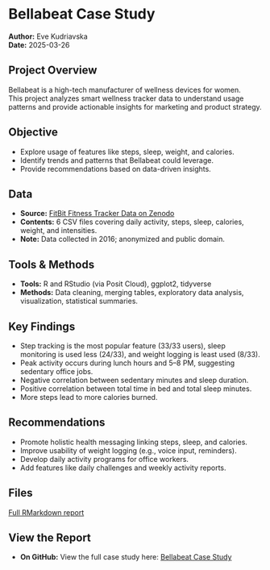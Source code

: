 
# Bellabeat Case Study

**Author:** Eve Kudriavska  
**Date:** 2025-03-26

## Project Overview
Bellabeat is a high-tech manufacturer of wellness devices for women.  
This project analyzes smart wellness tracker data to understand usage patterns and provide actionable insights for marketing and product strategy.

## Objective
- Explore usage of features like steps, sleep, weight, and calories.  
- Identify trends and patterns that Bellabeat could leverage.  
- Provide recommendations based on data-driven insights.

## Data
- **Source:** [FitBit Fitness Tracker Data on Zenodo](https://zenodo.org/records/53894#.X9oeh3Uzaao)  
- **Contents:** 6 CSV files covering daily activity, steps, sleep, calories, weight, and intensities.  
- **Note:** Data collected in 2016; anonymized and public domain.

## Tools & Methods
- **Tools:** R and RStudio (via Posit Cloud), ggplot2, tidyverse  
- **Methods:** Data cleaning, merging tables, exploratory data analysis, visualization, statistical summaries.

## Key Findings
- Step tracking is the most popular feature (33/33 users), sleep monitoring is used less (24/33), and weight logging is least used (8/33).  
- Peak activity occurs during lunch hours and 5–8 PM, suggesting sedentary office jobs.  
- Negative correlation between sedentary minutes and sleep duration.  
- Positive correlation between total time in bed and total sleep minutes.  
- More steps lead to more calories burned.

## Recommendations
- Promote holistic health messaging linking steps, sleep, and calories.  
- Improve usability of weight logging (e.g., voice input, reminders).  
- Develop daily activity programs for office workers.  
- Add features like daily challenges and weekly activity reports.

## Files
[Full RMarkdown report](https://github.com/EveKudriavska/data-analytics-portfolio/blob/main/bellabeat-case-study/Bellabeat-Case-Study.Rmd) 

## View the Report
- **On GitHub:** 
View the full case study here: [Bellabeat Case Study](https://f10355c6760045f288f6815a6cb93ba2.app.posit.cloud/file_show?path=%2Fcloud%2Fproject%2FBellabeat-Case-Study.html)


